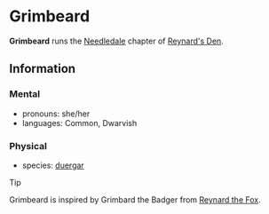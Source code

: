 # Grimbeard

**Grimbeard** runs the [Needledale](../../../societies/esterfell-accord/needledale.md) chapter of [Reynard's Den](../reynards-den.md).

## Information

### Mental

- pronouns: she/her
- languages: Common, Dwarvish

### Physical

- species: [duergar](../../../species/dwarf.md#duergar)

> [!TIP]
> Grimbeard is inspired by Grimbard the Badger from [Reynard the Fox](https://en.wikipedia.org/wiki/Reynard_the_Fox).
